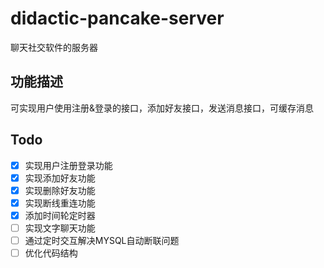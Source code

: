 # didactic-pancake-server

聊天社交软件的服务器

功能描述
--
可实现用户使用注册&登录的接口，添加好友接口，发送消息接口，可缓存消息

Todo
--
* [x] 实现用户注册登录功能
* [x] 实现添加好友功能
* [x] 实现删除好友功能
* [x] 实现断线重连功能 
* [x] 添加时间轮定时器
* [ ] 实现文字聊天功能
* [ ] 通过定时交互解决MYSQL自动断联问题
* [ ] 优化代码结构
